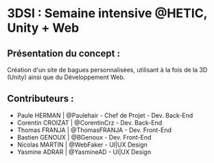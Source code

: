 # 3DSI : Semaine intensive @HETIC, Unity + Web

## Présentation du concept :

Création d'un site de bagues personnalisées, utilisant à la fois de la 3D (Unity) ainsi que du Développement Web.

## Contributeurs :

* Paule HERMAN | @Paulehair - Chef de Projet - Dev. Back-End
* Corentin CROIZAT | @CorentinCrz - Dev. Back-End
* Thomas FRANJA | @ThomasFRANJA - Dev. Front-End
* Bastien GENOUX | @BGenoux - Dev. Front-End
* Nicolas MARTIN | @WebFaker - UI|UX Design
* Yasmine ADRAR | @YasmineAD - UI|UX Design
